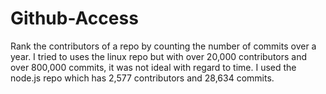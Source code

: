 # Github-Access

Rank the contributors of a repo by counting the number of commits over a year.
I tried to uses the linux repo but with over 20,000 contributors and over 800,000 commits, it was not ideal with regard to time.
I used the node.js repo which has 2,577 contributors and 28,634 commits.
